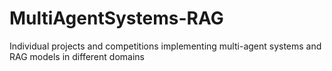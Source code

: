 # MultiAgentSystems-RAG
Individual projects and competitions implementing multi-agent systems and RAG models in different domains
